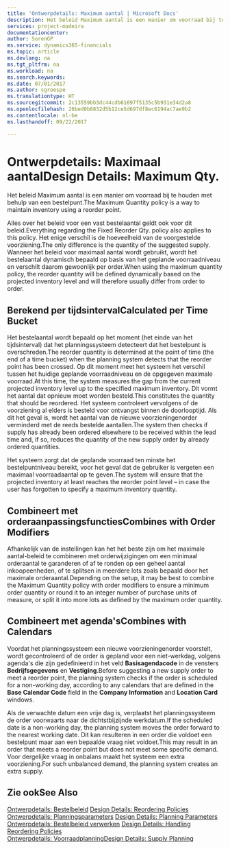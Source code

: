 ```yaml
---
title: 'Ontwerpdetails: Maximum aantal | Microsoft Docs'
description: Het beleid Maximum aantal is een manier om voorraad bij te houden met behulp van een bestelpunt.
services: project-madeira
documentationcenter: 
author: SorenGP
ms.service: dynamics365-financials
ms.topic: article
ms.devlang: na
ms.tgt_pltfrm: na
ms.workload: na
ms.search.keywords: 
ms.date: 07/01/2017
ms.author: sgroespe
ms.translationtype: HT
ms.sourcegitcommit: 2c13559bb3dc44cdb61697f5135c5b931e34d2a8
ms.openlocfilehash: 26bed0b8832d5b12ce5d697df8ec6194ac7ae9b2
ms.contentlocale: nl-be
ms.lasthandoff: 09/22/2017

---
```

# <a name="design-details-maximum-qty"></a><span data-ttu-id="fe8b6-103">Ontwerpdetails: Maximaal aantal</span><span class="sxs-lookup"><span data-stu-id="fe8b6-103">Design Details: Maximum Qty.</span></span>
<span data-ttu-id="fe8b6-104">Het beleid Maximum aantal is een manier om voorraad bij te houden met behulp van een bestelpunt.</span><span class="sxs-lookup"><span data-stu-id="fe8b6-104">The Maximum Quantity policy is a way to maintain inventory using a reorder point.</span></span>  
  
 <span data-ttu-id="fe8b6-105">Alles over het beleid voor een vast bestelaantal geldt ook voor dit beleid.</span><span class="sxs-lookup"><span data-stu-id="fe8b6-105">Everything regarding the Fixed Reorder Qty. policy also applies to this policy.</span></span> <span data-ttu-id="fe8b6-106">Het enige verschil is de hoeveelheid van de voorgestelde voorziening.</span><span class="sxs-lookup"><span data-stu-id="fe8b6-106">The only difference is the quantity of the suggested supply.</span></span> <span data-ttu-id="fe8b6-107">Wanneer het beleid voor maximaal aantal wordt gebruikt, wordt het bestelaantal dynamisch bepaald op basis van het geplande voorraadniveau en verschilt daarom gewoonlijk per order.</span><span class="sxs-lookup"><span data-stu-id="fe8b6-107">When using the maximum quantity policy, the reorder quantity will be defined dynamically based on the projected inventory level and will therefore usually differ from order to order.</span></span>  
  
## <a name="calculated-per-time-bucket"></a><span data-ttu-id="fe8b6-108">Berekend per tijdsinterval</span><span class="sxs-lookup"><span data-stu-id="fe8b6-108">Calculated per Time Bucket</span></span>  
 <span data-ttu-id="fe8b6-109">Het bestelaantal wordt bepaald op het moment (het einde van het tijdsinterval) dat het planningssysteem detecteert dat het bestelpunt is overschreden.</span><span class="sxs-lookup"><span data-stu-id="fe8b6-109">The reorder quantity is determined at the point of time (the end of a time bucket) when the planning system detects that the reorder point has been crossed.</span></span> <span data-ttu-id="fe8b6-110">Op dit moment meet het systeem het verschil tussen het huidige geplande voorraadniveau en de opgegeven maximale voorraad.</span><span class="sxs-lookup"><span data-stu-id="fe8b6-110">At this time, the system measures the gap from the current projected inventory level up to the specified maximum inventory.</span></span> <span data-ttu-id="fe8b6-111">Dit vormt het aantal dat opnieuw moet worden besteld.</span><span class="sxs-lookup"><span data-stu-id="fe8b6-111">This constitutes the quantity that should be reordered.</span></span> <span data-ttu-id="fe8b6-112">Het systeem controleert vervolgens of de voorziening al elders is besteld voor ontvangst binnen de doorlooptijd. Als dit het geval is, wordt het aantal van de nieuwe voorzieningenorder verminderd met de reeds bestelde aantallen.</span><span class="sxs-lookup"><span data-stu-id="fe8b6-112">The system then checks if supply has already been ordered elsewhere to be received within the lead time and, if so, reduces the quantity of the new supply order by already ordered quantities.</span></span>  
  
 <span data-ttu-id="fe8b6-113">Het systeem zorgt dat de geplande voorraad ten minste het bestelpuntniveau bereikt, voor het geval dat de gebruiker is vergeten een maximaal voorraadaantal op te geven.</span><span class="sxs-lookup"><span data-stu-id="fe8b6-113">The system will ensure that the projected inventory at least reaches the reorder point level – in case the user has forgotten to specify a maximum inventory quantity.</span></span>  
  
## <a name="combines-with-order-modifiers"></a><span data-ttu-id="fe8b6-114">Combineert met orderaanpassingsfuncties</span><span class="sxs-lookup"><span data-stu-id="fe8b6-114">Combines with Order Modifiers</span></span>  
 <span data-ttu-id="fe8b6-115">Afhankelijk van de instellingen kan het het beste zijn om het maximale aantal-beleid te combineren met orderwijzigingen om een minimaal orderaantal te garanderen of af te ronden op een geheel aantal inkoopeenheden, of te splitsen in meerdere lots zoals bepaald door het maximale orderaantal.</span><span class="sxs-lookup"><span data-stu-id="fe8b6-115">Depending on the setup, it may be best to combine the Maximum Quantity policy with order modifiers to ensure a minimum order quantity or round it to an integer number of purchase units of measure, or split it into more lots as defined by the maximum order quantity.</span></span>  
  
## <a name="combines-with-calendars"></a><span data-ttu-id="fe8b6-116">Combineert met agenda's</span><span class="sxs-lookup"><span data-stu-id="fe8b6-116">Combines with Calendars</span></span>  
 <span data-ttu-id="fe8b6-117">Voordat het planningssysteem een nieuwe voorzieningenorder voorstelt, wordt gecontroleerd of de order is gepland voor een niet-werkdag, volgens agenda's die zijn gedefinieerd in het veld **Basisagendacode** in de vensters **Bedrijfsgegevens** en **Vestiging**.</span><span class="sxs-lookup"><span data-stu-id="fe8b6-117">Before suggesting a new supply order to meet a reorder point, the planning system checks if the order is scheduled for a non-working day, according to any calendars that are  defined in the **Base Calendar Code** field in the **Company Information** and **Location Card** windows.</span></span>  
  
 <span data-ttu-id="fe8b6-118">Als de verwachte datum een vrije dag is, verplaatst het planningssysteem de order voorwaarts naar de dichtstbijzijnde werkdatum.</span><span class="sxs-lookup"><span data-stu-id="fe8b6-118">If the scheduled date is a non-working day, the planning system moves the order forward to the nearest working date.</span></span> <span data-ttu-id="fe8b6-119">Dit kan resulteren in een order die voldoet een bestelpunt maar aan een bepaalde vraag niet voldoet.</span><span class="sxs-lookup"><span data-stu-id="fe8b6-119">This may result in an order that meets a reorder point but does not meet some specific demand.</span></span> <span data-ttu-id="fe8b6-120">Voor dergelijke vraag in onbalans maakt het systeem een extra voorziening.</span><span class="sxs-lookup"><span data-stu-id="fe8b6-120">For such unbalanced demand, the planning system creates an extra supply.</span></span>  
  
## <a name="see-also"></a><span data-ttu-id="fe8b6-121">Zie ook</span><span class="sxs-lookup"><span data-stu-id="fe8b6-121">See Also</span></span>  
 <span data-ttu-id="fe8b6-122">[Ontwerpdetails: Bestelbeleid](design-details-reordering-policies.md) </span><span class="sxs-lookup"><span data-stu-id="fe8b6-122">[Design Details: Reordering Policies](design-details-reordering-policies.md) </span></span>  
 <span data-ttu-id="fe8b6-123">[Ontwerpdetails: Planningsparameters](design-details-planning-parameters.md) </span><span class="sxs-lookup"><span data-stu-id="fe8b6-123">[Design Details: Planning Parameters](design-details-planning-parameters.md) </span></span>  
 <span data-ttu-id="fe8b6-124">[Ontwerpdetails: Bestelbeleid verwerken](design-details-handling-reordering-policies.md) </span><span class="sxs-lookup"><span data-stu-id="fe8b6-124">[Design Details: Handling Reordering Policies](design-details-handling-reordering-policies.md) </span></span>  
 [<span data-ttu-id="fe8b6-125">Ontwerpdetails: Voorraadplanning</span><span class="sxs-lookup"><span data-stu-id="fe8b6-125">Design Details: Supply Planning</span></span>](design-details-supply-planning.md)
